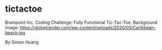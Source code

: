 # tictactoe
Brainpoint Inc. Coding Challenge: Fully Functional Tic-Tac-Toe. Background image: https://globetrender.com/wp-content/uploads/2020/05/Caribbean-beach.jpg

By Simon Huang
